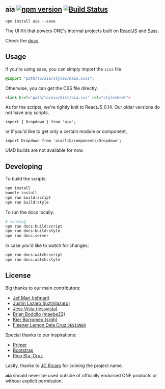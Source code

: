 ## aia [![npm version](http://img.shields.io/npm/v/aia.svg?style=flat-square)](https://npmjs.org/package/aia?style=flat-square) [![Build Status](https://img.shields.io/travis/dev-onenetworkecommerce/aia.svg?style=flat-square)](https://travis-ci.org/dev-onenetworkecommerce/aia?branch=master)
```
npm install aia --save
```
The UI Kit that powers ONE's internal projects built on [ReactJS](reactjs.org) and [Sass](sass-lang.com).

Check the [docs](https://rawgit.com/dev-onenetworkecommerce/aia/master/docs/index.html#/scaffolding?_k=wflhj2).

## Usage
If you're using sass, you can simply import the `scss` file.
```sass
@import "path/to/aia/styles/main.scss";
```

Otherwise, you can get the CSS file directly.
```html
<link href="path/to/aia/dist/aia.css" rel="stylesheet">
```

As for the scripts, we're tightly knit to ReactJS 0.14. Our older versions do not have any scripts.
```es6
import { Dropdown } from 'aia';
```

or if you'd like to get only a certain module or component,
```es6
import Dropdown from 'aia/lib/components/Dropdown';
```

UMD builds are not available for now.

## Developing
To build the scripts:
```bash
npm install
bundle install
npm run build:script
npm run build:style
```

To run the docs locally:
```bash
# running
npm run docs:build:script
npm run docs:build:style
npm run docs:server
```

In case you'd like to watch for changes:
```bash
npm run docs:watch:script
npm run docs:watch:style
```

## License
Big thanks to our main contributors:
- [Jef Mari (jefmari)](https://github.com/jefmari)
- [Justin Lazaro (juztinlazaro)](https://github.com/juztinlazaro)
- [Jess Vista (jessvista)](https://github.com/jessvista)
- [Brian Bodollo (maebe22)](https://github.com/maebe22)
- [Kier Borromeo (srph)](https://github.com/srph)
- [Fleener Lemon Dela Cruz `DESIGNER`](https://www.behance.net/fleenerlemon)

Special thanks to our inspirations:
- [Primer](http://primercss.io)
- [Bootstrap](http://getbootstrap.com)
- [Rico Sta. Cruz](http://rscss.io)

Lastly, thanks to [JC Ricaro](https://github.com/JcRicaro) for coining the project name.

**aia** should never be used outside of officially endorsed ONE products or without explicit permission.
